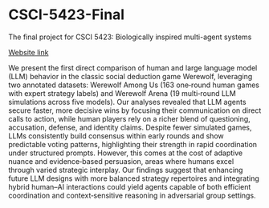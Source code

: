 # CSCI-5423-Final

The final project for CSCI 5423: Biologically inspired multi-agent systems

[Website link](https://cuboulder-ds.github.io/CSCI-5423-Final/)

We present the first direct comparison of human and large language model (LLM) behavior in the classic social deduction game Werewolf, leveraging two annotated datasets: Werewolf Among Us (163 one‐round human games with expert strategy labels) and Werewolf Arena (19 multi‐round LLM simulations across five models). Our analyses revealed that LLM agents secure faster, more decisive wins by focusing their communication on direct calls to action, while human players rely on a richer blend of questioning, accusation, defense, and identity claims. Despite fewer simulated games, LLMs consistently build consensus within early rounds and show predictable voting patterns, highlighting their strength in rapid coordination under structured prompts. However, this comes at the cost of adaptive nuance and evidence‐based persuasion, areas where humans excel through varied strategic interplay. Our findings suggest that enhancing future LLM designs with more balanced strategy repertoires and integrating hybrid human–AI interactions could yield agents capable of both efficient coordination and context‐sensitive reasoning in adversarial group settings.
